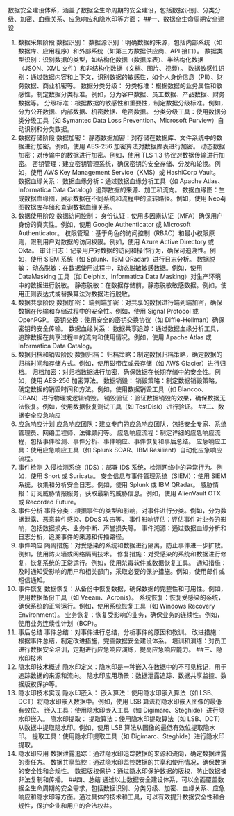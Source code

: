 数据安全建设体系，涵盖了数据全生命周期的安全建设，包括数据识别、分类分级、加密、血缘关系、应急响应和隐水印等方面：
##一、数据全生命周期安全建设
1. 数据采集阶段
数据识别：
数据源识别：明确数据的来源，包括内部系统（如数据库、应用程序）和外部系统（如第三方数据供应商、API 接口）。
数据类型识别：识别数据的类型，如结构化数据（数据库表）、半结构化数据（JSON、XML 文件）和非结构化数据（文档、图片、视频）。
数据敏感性识别：通过数据内容和上下文，识别数据的敏感性，如个人身份信息（PII）、财务数据、商业机密等。
数据分类分级：
分类标准：根据数据的业务属性和敏感性，制定数据分类标准。例如，分为客户数据、员工数据、产品数据、财务数据等。
分级标准：根据数据的敏感性和重要性，制定数据分级标准。例如，分为公开数据、内部数据、机密数据、绝密数据。
分类分级工具：使用数据分类分级工具（如 Symantec Data Loss Prevention、Microsoft Purview）自动识别和分类数据。
2. 数据存储阶段
数据加密：
静态数据加密：对存储在数据库、文件系统中的数据进行加密。例如，使用 AES-256 加密算法对数据库表进行加密。
动态数据加密：对传输中的数据进行加密。例如，使用 TLS 1.3 协议对数据传输进行加密。
密钥管理：建立密钥管理系统，确保密钥的安全存储、分发和轮换。例如，使用 AWS Key Management Service（KMS）或 HashiCorp Vault。
数据血缘关系：
数据血缘分析：通过数据血缘分析工具（如 Apache Atlas、Informatica Data Catalog）追踪数据的来源、加工和流向。
数据血缘图：生成数据血缘图，展示数据在不同系统和流程中的流转路径。例如，使用 Neo4j 图数据库存储和查询数据血缘关系。
3. 数据使用阶段
数据访问控制：
身份认证：使用多因素认证（MFA）确保用户身份的真实性。例如，使用 Google Authenticator 或 Microsoft Authenticator。
权限管理：基于角色的访问控制（RBAC）和最小权限原则，限制用户对数据的访问权限。例如，使用 Azure Active Directory 或 Okta。
审计日志：记录用户对数据的访问和操作行为，确保可追溯性。例如，使用 SIEM 系统（如 Splunk、IBM QRadar）进行日志分析。
数据脱敏：
动态脱敏：在数据使用过程中，动态脱敏敏感数据。例如，使用 DataMasking 工具（如 Delphix、Informatica Data Masking）对生产环境中的数据进行脱敏。
静态脱敏：在数据存储前，静态脱敏敏感数据。例如，使用正则表达式或替换算法对数据进行脱敏。
4. 数据共享阶段
数据加密：
端到端加密：对共享的数据进行端到端加密，确保数据在传输和存储过程中的安全性。例如，使用 Signal Protocol 或 OpenPGP。
密钥交换：使用安全的密钥交换协议（如 Diffie-Hellman）确保密钥的安全传输。
数据血缘关系：
数据共享追踪：通过数据血缘分析工具，追踪数据在共享过程中的流向和使用情况。例如，使用 Apache Atlas 或 Informatica Data Catalog。
5. 数据归档和销毁阶段
数据归档：
归档策略：制定数据归档策略，确定数据的归档时间和存储方式。例如，使用磁带库或云存储（如 AWS Glacier）进行归档。
归档加密：对归档数据进行加密，确保数据在长期存储中的安全性。例如，使用 AES-256 加密算法。
数据销毁：
销毁策略：制定数据销毁策略，确定数据的销毁时间和方法。例如，使用数据销毁工具（如 Blancco、DBAN）进行物理或逻辑销毁。
销毁验证：验证数据销毁的效果，确保数据无法恢复。例如，使用数据恢复测试工具（如 TestDisk）进行验证。
##二、数据安全应急响应
1. 应急响应计划
应急响应团队：建立专门的应急响应团队，包括安全专家、系统管理员、网络工程师、法律顾问等。
应急响应流程：制定详细的应急响应流程，包括事件检测、事件分析、事件响应、事件恢复和事后总结。
应急响应工具：使用应急响应工具（如 Splunk SOAR、IBM Resilient）自动化应急响应流程。
2. 事件检测
入侵检测系统（IDS）：部署 IDS 系统，检测网络中的异常行为。例如，使用 Snort 或 Suricata。
安全信息与事件管理系统（SIEM）：使用 SIEM 系统，收集和分析安全日志。例如，使用 Splunk 或 IBM QRadar。
威胁情报：订阅威胁情报服务，获取最新的威胁信息。例如，使用 AlienVault OTX 或 Recorded Future。
3. 事件分析
事件分类：根据事件的类型和影响，对事件进行分类。例如，分为数据泄露、恶意软件感染、DDoS 攻击等。
事件影响评估：评估事件对业务的影响，包括数据损失、业务中断、声誉损失等。
事件溯源：通过数据血缘分析和日志分析，追溯事件的来源和传播路径。
4. 事件响应
隔离措施：对受感染的系统和数据进行隔离，防止事件进一步扩散。例如，使用防火墙或网络隔离技术。
修复措施：对受感染的系统和数据进行修复，恢复系统的正常运行。例如，使用杀毒软件或数据恢复工具。
通知措施：及时通知受影响的用户和相关部门，采取必要的保护措施。例如，使用邮件或短信通知。
5. 事件恢复
数据恢复：从备份中恢复数据，确保数据的完整性和可用性。例如，使用数据备份工具（如 Veeam、Acronis）。
系统恢复：恢复受感染的系统，确保系统的正常运行。例如，使用系统恢复工具（如 Windows Recovery Environment）。
业务恢复：恢复受影响的业务，确保业务的连续性。例如，使用业务连续性计划（BCP）。
6. 事后总结
事件总结：对事件进行总结，分析事件的原因和教训。
改进措施：根据事件总结，制定改进措施，完善数据安全建设体系。
培训和演练：对员工进行数据安全培训，定期进行应急响应演练，提高应急响应能力。
##三、隐水印技术
1. 隐水印技术概述
隐水印定义：隐水印是一种嵌入在数据中的不可见标记，用于追踪数据的来源和流向。
隐水印应用场景：数据泄露追踪、数据共享监控、数据版权保护等。
2. 隐水印技术实现
隐水印嵌入：
嵌入算法：使用隐水印嵌入算法（如 LSB、DCT）将隐水印嵌入数据中。例如，使用 LSB 算法将隐水印嵌入图像的最低有效位。
嵌入工具：使用隐水印嵌入工具（如 Digimarc、Steghide）进行隐水印嵌入。
隐水印提取：
提取算法：使用隐水印提取算法（如 LSB、DCT）从数据中提取隐水印。例如，使用 LSB 算法从图像的最低有效位提取隐水印。
提取工具：使用隐水印提取工具（如 Digimarc、Steghide）进行隐水印提取。
3. 隐水印应用
数据泄露追踪：通过隐水印追踪数据的来源和流向，确定数据泄露的责任方。
数据共享监控：通过隐水印监控数据的共享和使用情况，确保数据的安全性和合规性。
数据版权保护：通过隐水印保护数据的版权，防止数据被非法复制和传播。
##四、总结
通过以上数据安全建设体系，可以全面覆盖数据全生命周期的安全需求，包括数据识别、分类分级、加密、血缘关系、应急响应和隐水印等方面。通过具体的技术和工具，可以有效提升数据安全性和合规性，保护企业和用户的合法权益。
